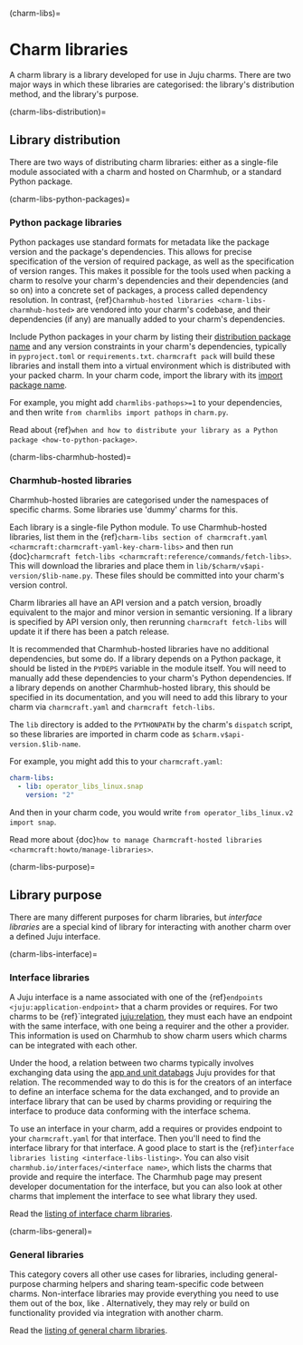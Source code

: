 (charm-libs)=
# Charm libraries

A charm library is a library developed for use in Juju charms. There are two major ways in which these libraries are categorised: the library's distribution method, and the library's purpose.

(charm-libs-distribution)=
## Library distribution

There are two ways of distributing charm libraries: either as a single-file module associated with a charm and hosted on Charmhub, or a standard Python package.

(charm-libs-python-packages)=
### Python package libraries

Python packages use standard formats for metadata like the package version and the package's dependencies. This allows for precise specification of the version of required package, as well as the specification of version ranges. This makes it possible for the tools used when packing a charm to resolve your charm's dependencies and their dependencies (and so on) into a concrete set of packages, a process called dependency resolution. In contrast, {ref}`Charmhub-hosted libraries <charm-libs-charmhub-hosted>` are vendored into your charm's codebase, and their dependencies (if any) are manually added to your charm's dependencies.

Include Python packages in your charm by listing their [distribution package name](https://packaging.python.org/en/latest/discussions/distribution-package-vs-import-package/#what-s-a-distribution-package) and any version constraints in your charm's dependencies, typically in `pyproject.toml` or `requirements.txt`. `charmcraft pack` will build these libraries and install them into a virtual environment which is distributed with your packed charm. In your charm code, import the library with its [import package name](https://packaging.python.org/en/latest/discussions/distribution-package-vs-import-package/#what-s-an-import-package).

For example, you might add `charmlibs-pathops>=1` to your dependencies, and then write `from charmlibs import pathops` in `charm.py`.

Read about {ref}`when and how to distribute your library as a Python package <how-to-python-package>`.

(charm-libs-charmhub-hosted)=
### Charmhub-hosted libraries

Charmhub-hosted libraries are categorised under the namespaces of specific charms. Some libraries use 'dummy' charms for this.

Each library is a single-file Python module. To use Charmhub-hosted libraries, list them in the {ref}`charm-libs section of charmcraft.yaml <charmcraft:charmcraft-yaml-key-charm-libs>` and then run {doc}`charmcraft fetch-libs <charmcraft:reference/commands/fetch-libs>`. This will download the libraries and place them in `lib/$charm/v$api-version/$lib-name.py`. These files should be committed into your charm's version control.

Charm libraries all have an API version and a patch version, broadly equivalent to the major and minor version in semantic versioning. If a library is specified by API version only, then rerunning `charmcraft fetch-libs` will update it if there has been a patch release.

It is recommended that Charmhub-hosted libraries have no additional dependencies, but some do. If a library depends on a Python package, it should be listed in the `PYDEPS` variable in the module itself. You will need to manually add these dependencies to your charm's Python dependencies. If a library depends on another Charmhub-hosted library, this should be specified in its documentation, and you will need to add this library to your charm via `charmcraft.yaml` and `charmcraft fetch-libs`.

The `lib` directory is added to the `PYTHONPATH` by the charm's `dispatch` script, so these libraries are imported in charm code as `$charm.v$api-version.$lib-name`.

For example, you might add this to your `charmcraft.yaml`:

```yaml
charm-libs:
  - lib: operator_libs_linux.snap
    version: "2"
```

And then in your charm code, you would write `from operator_libs_linux.v2 import snap`.

Read more about {doc}`how to manage Charmcraft-hosted libraries <charmcraft:howto/manage-libraries>`.

(charm-libs-purpose)=
## Library purpose

There are many different purposes for charm libraries, but *interface libraries* are a special kind of library for interacting with another charm over a defined Juju interface.

(charm-libs-interface)=
### Interface libraries

A Juju interface is a name associated with one of the {ref}`endpoints <juju:application-endpoint>` that a charm provides or requires. For two charms to be {ref}`integrated <juju:relation>, they must each have an endpoint with the same interface, with one being a requirer and the other a provider. This information is used on Charmhub to show charm users which charms can be integrated with each other.

Under the hood, a relation between two charms typically involves exchanging data using the [app and unit databags](https://documentation.ubuntu.com/juju/3.6/reference/relation/#permissions-around-relation-databags) Juju provides for that relation. The recommended way to do this is for the creators of an interface to define an interface schema for the data exchanged, and to provide an interface library that can be used by charms providing or requiring the interface to produce data conforming with the interface schema.

To use an interface in your charm, add a requires or provides endpoint to your `charmcraft.yaml` for that interface. Then you'll need to find the interface library for that interface. A good place to start is the {ref}`interface libraries listing <interface-libs-listing>`. You can also visit `charmhub.io/interfaces/<interface name>`, which lists the charms that provide and require the interface. The Charmhub page may present developer documentation for the interface, but you can also look at other charms that implement the interface to see what library they used.

Read the [listing of interface charm libraries](general-libs-listing).

(charm-libs-general)=
### General libraries

This category covers all other use cases for libraries, including general-purpose charming helpers and sharing team-specific code between charms. Non-interface libraries may provide everything you need to use them out of the box, like [](pathops). Alternatively, they may rely or build on functionality provided via integration with another charm.

Read the [listing of general charm libraries](general-libs-listing).
